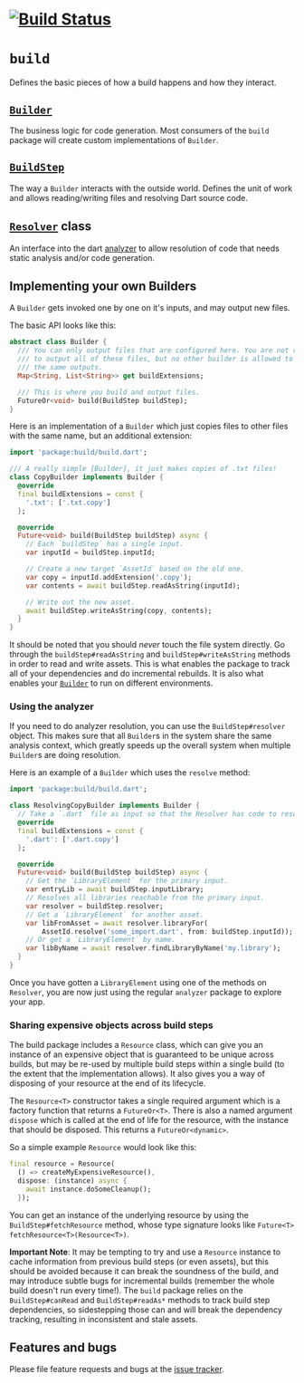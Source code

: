 # [![Build Status](https://travis-ci.org/dart-lang/build.svg?branch=master)](https://travis-ci.org/dart-lang/build)

# `build`

Defines the basic pieces of how a build happens and how they interact.

## [`Builder`][dartdoc:Builder]

The business logic for code generation. Most consumers of the `build` package
will create custom implementations of `Builder`.

## [`BuildStep`][dartdoc:BuildStep]

The way a `Builder` interacts with the outside world. Defines the unit of work
and allows reading/writing files and resolving Dart source code.

## [`Resolver`][dartdoc:Resolver] class

An interface into the dart [analyzer][pub:analyzer] to allow resolution of code
that needs static analysis and/or code generation.

## Implementing your own Builders

A `Builder` gets invoked one by one on it's inputs, and may output new files.

The basic API looks like this:

```dart
abstract class Builder {
  /// You can only output files that are configured here. You are not required
  /// to output all of these files, but no other builder is allowed to produce
  /// the same outputs.
  Map<String, List<String>> get buildExtensions;

  /// This is where you build and output files.
  FutureOr<void> build(BuildStep buildStep);
}
```

Here is an implementation of a `Builder` which just copies files to other files
with the same name, but an additional extension:

```dart
import 'package:build/build.dart';

/// A really simple [Builder], it just makes copies of .txt files!
class CopyBuilder implements Builder {
  @override
  final buildExtensions = const {
    '.txt': ['.txt.copy']
  };

  @override
  Future<void> build(BuildStep buildStep) async {
    // Each `buildStep` has a single input.
    var inputId = buildStep.inputId;

    // Create a new target `AssetId` based on the old one.
    var copy = inputId.addExtension('.copy');
    var contents = await buildStep.readAsString(inputId);

    // Write out the new asset.
    await buildStep.writeAsString(copy, contents);
  }
}
```

It should be noted that you should _never_ touch the file system directly. Go
through the `buildStep#readAsString` and `buildStep#writeAsString` methods in
order to read and write assets. This is what enables the package to track all of
your dependencies and do incremental rebuilds. It is also what enables your
[`Builder`][dartdoc:Builder] to run on different environments.

### Using the analyzer

If you need to do analyzer resolution, you can use the `BuildStep#resolver`
object. This makes sure that all `Builder`s in the system share the same
analysis context, which greatly speeds up the overall system when multiple
`Builder`s are doing resolution.

Here is an example of a `Builder` which uses the `resolve` method:

```dart
import 'package:build/build.dart';

class ResolvingCopyBuilder implements Builder {
  // Take a `.dart` file as input so that the Resolver has code to resolve
  @override
  final buildExtensions = const {
    '.dart': ['.dart.copy']
  };

  @override
  Future<void> build(BuildStep buildStep) async {
    // Get the `LibraryElement` for the primary input.
    var entryLib = await buildStep.inputLibrary;
    // Resolves all libraries reachable from the primary input.
    var resolver = buildStep.resolver;
    // Get a `LibraryElement` for another asset.
    var libFromAsset = await resolver.libraryFor(
        AssetId.resolve('some_import.dart', from: buildStep.inputId));
    // Or get a `LibraryElement` by name.
    var libByName = await resolver.findLibraryByName('my.library');
  }
}
```

Once you have gotten a `LibraryElement` using one of the methods on `Resolver`,
you are now just using the regular `analyzer` package to explore your app.

### Sharing expensive objects across build steps

The build package includes a `Resource` class, which can give you an instance
of an expensive object that is guaranteed to be unique across builds, but may
be re-used by multiple build steps within a single build (to the extent that
the implementation allows). It also gives you a way of disposing of your
resource at the end of its lifecycle.

The `Resource<T>` constructor takes a single required argument which is a
factory function that returns a `FutureOr<T>`. There is also a named argument
`dispose` which is called at the end of life for the resource, with the
instance that should be disposed. This returns a `FutureOr<dynamic>`.

So a simple example `Resource` would look like this:

```dart
final resource = Resource(
  () => createMyExpensiveResource(),
  dispose: (instance) async {
    await instance.doSomeCleanup();
  });
```

You can get an instance of the underlying resource by using the
`BuildStep#fetchResource` method, whose type signature looks like
`Future<T> fetchResource<T>(Resource<T>)`.

**Important Note**: It may be tempting to try and use a `Resource` instance to
cache information from previous build steps (or even assets), but this should
be avoided because it can break the soundness of the build, and may introduce
subtle bugs for incremental builds (remember the whole build doesn't run every
time!). The `build` package relies on the `BuildStep#canRead` and
`BuildStep#readAs*` methods to track build step dependencies, so sidestepping
those can and will break the dependency tracking, resulting in inconsistent and
stale assets.

## Features and bugs

Please file feature requests and bugs at the [issue tracker][tracker].

[tracker]: https://github.com/dart-lang/build/issues

[dartdoc:Builder]: https://pub.dev/documentation/build/latest/build/Builder-class.html
[dartdoc:BuildStep]: https://pub.dev/documentation/build/latest/build/BuildStep-class.html
[dartdoc:Resolver]: https://pub.dev/documentation/build/latest/build/Resolver-class.html
[pub:analyzer]: https://pub.dev/packages/analyzer
